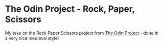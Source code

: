 # The Odin Project - Rock, Paper, Scissors

My take on the Rock Paper Scissors project from [The Odin Project](https://www.theodinproject.com/lessons/foundations-rock-paper-scissors) - done in a very nice medieval style!
